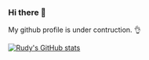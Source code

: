 ### Hi there 👋

My github profile is under contruction. 👌

[![Rudy's GitHub stats](https://github-readme-stats.vercel.app/api?username=cornflake15&show_icons=True&theme=material-palenight)](https://github.com/anuraghazra/github-readme-stats)

<!--
**cornflake15/cornflake15** is a ✨ _special_ ✨ repository because its `README.md` (this file) appears on your GitHub profile.

Here are some ideas to get you started:

- 🔭 I’m currently working on ...
- 🌱 I’m currently learning ...
- 👯 I’m looking to collaborate on ...
- 🤔 I’m looking for help with ...
- 💬 Ask me about ...
- 📫 How to reach me: ...
- 😄 Pronouns: ...
- ⚡ Fun fact: ...
-->
